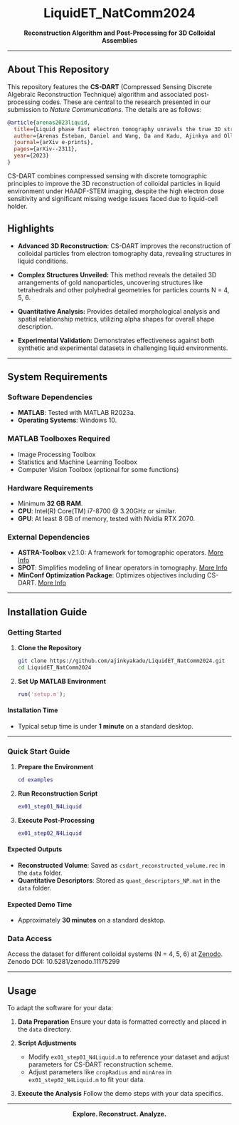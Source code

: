 <h1 align="center">LiquidET_NatComm2024</h1>
<p align="center">
  <b>Reconstruction Algorithm and Post-Processing for 3D Colloidal Assemblies</b>
</p>

---

## About This Repository

This repository features the **CS-DART** (Compressed Sensing Discrete Algebraic Reconstruction Technique) algorithm and associated post-processing codes. These are central to the research presented in our submission to *Nature Communications*. The details are as follows:

```bibtex
@article{arenas2023liquid,
  title={Liquid phase fast electron tomography unravels the true 3D structure of colloidal assemblies},
  author={Arenas Esteban, Daniel and Wang, Da and Kadu, Ajinkya and Olluyn, Noa and S{\'a}nchez Iglesias, Ana and Gomez Perez, Alejandro and Gonzalez Casablanca, Jesus and Nicolopoulos, Stavros and Liz-Marz{\'a}n, Luis M and Bals, Sara},
  journal={arXiv e-prints},
  pages={arXiv--2311},
  year={2023}
}
```
CS-DART combines compressed sensing with discrete tomographic principles to improve the 3D reconstruction of colloidal particles in liquid environment under HAADF-STEM imaging, despite the high electron dose sensitivity and significant missing wedge issues faced due to liquid-cell holder.

## Highlights

- **Advanced 3D Reconstruction**: CS-DART improves the reconstruction of colloidal particles from electron tomography data, revealing structures in liquid conditions.
  
- **Complex Structures Unveiled:** This method reveals the detailed 3D arrangements of gold nanoparticles, uncovering structures like tetrahedrals and other polyhedral geometries for particles counts N = 4, 5, 6.

- **Quantitative Analysis:** Provides detailed morphological analysis and spatial relationship metrics, utilizing alpha shapes for overall shape description.

- **Experimental Validation:** Demonstrates effectiveness against both synthetic and experimental datasets in challenging liquid environments.

---

## System Requirements

### Software Dependencies

- **MATLAB**: Tested with MATLAB R2023a.
- **Operating Systems**: Windows 10.

### MATLAB Toolboxes Required

- Image Processing Toolbox
- Statistics and Machine Learning Toolbox
- Computer Vision Toolbox (optional for some functions)

### Hardware Requirements

- Minimum **32 GB RAM**.
- **CPU**: Intel(R) Core(TM) i7-8700 @ 3.20GHz or similar.
- **GPU**: At least 8 GB of memory, tested with Nvidia RTX 2070.

### External Dependencies

- **ASTRA-Toolbox** v2.1.0: A framework for tomographic operators. [More Info](https://astra-toolbox.com/)
- **SPOT**: Simplifies modeling of linear operators in tomography. [More Info](https://www.cs.ubc.ca/labs/scl/spot/index.html)
- **MinConf Optimization Package**: Optimizes objectives including CS-DART. [More Info](https://www.cs.ubc.ca/~schmidtm/Software/minConf.html)

---

## Installation Guide

### Getting Started

1. **Clone the Repository**
   ```bash
   git clone https://github.com/ajinkyakadu/LiquidET_NatComm2024.git
   cd LiquidET_NatComm2024
   ```

2. **Set Up MATLAB Environment**
   ```matlab
   run('setup.m');
   ```

#### Installation Time

- Typical setup time is under **1 minute** on a standard desktop.


---

### Quick Start Guide

1. **Prepare the Environment**
   ```matlab
   cd examples
   ```

2. **Run Reconstruction Script**
   ```matlab
   ex01_step01_N4Liquid
   ```

3. **Execute Post-Processing**
   ```matlab
   ex01_step02_N4Liquid
   ```

#### Expected Outputs

- **Reconstructed Volume**: Saved as `csdart_reconstructed_volume.rec` in the `data` folder.
- **Quantitative Descriptors**: Stored as `quant_descriptors_NP.mat` in the `data` folder.

#### Expected Demo Time

- Approximately **30 minutes** on a standard desktop.

### Data Access

Access the dataset for different colloidal systems (N = 4, 5, 6) at [Zenodo](https://zenodo.org/records/11175299/files/Liquid_Nat_Comm_datasets.zip?download=1&preview=1). Zenodo DOI: 10.5281/zenodo.11175299

---

## Usage

To adapt the software for your data:

1. **Data Preparation**
   Ensure your data is formatted correctly and placed in the `data` directory.

2. **Script Adjustments**
   - Modify `ex01_step01_N4Liquid.m` to reference your dataset and adjust parameters for CS-DART reconstruction scheme.
   - Adjust parameters like `cropRadius` and `minArea` in `ex01_step02_N4Liquid.m` to fit your data.

3. **Execute the Analysis**
   Follow the demo steps with your data specifics.

---

<div align="center">
  <b>Explore. Reconstruct. Analyze.</b>
</div>

